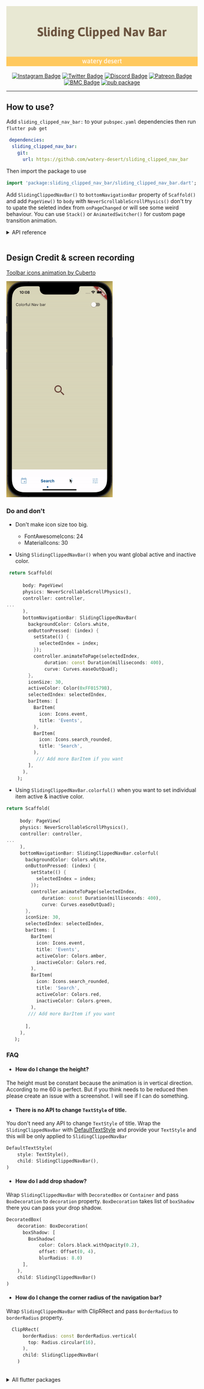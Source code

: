 <p align="center">
   <img src="https://raw.githubusercontent.com/watery-desert/assets/main/sliding_clipped_nav_bar/package_cover.png" alt="Loading Animation Widget" />
</p>

<div align="center">

[![Instagram Badge](https://img.shields.io/badge/-Instagram-e84393?style=for-the-badge&labelColor=e84393&logo=instagram&logoColor=white)](https://instagram.com/watery_desert)
[![Twitter Badge](https://img.shields.io/badge/-Twitter-1ca0f1?style=for-the-badge&logo=twitter&logoColor=white&link=https://twitter.com/watery_desert)](https://twitter.com/watery_desert)
[![Discord Badge](https://img.shields.io/badge/-Discord-5865F2?style=for-the-badge&logo=discord&logoColor=white)](https://discord.gg/f9CC5sEK87)
[![Patreon Badge](https://img.shields.io/badge/-Patreon-FF424D?style=for-the-badge&labelColor=FF424D&logo=patreon&logoColor=white)](https://www.patreon.com/watery_desert)
[![BMC Badge](https://img.shields.io/badge/-Buy_Me_a_Coffee-FFDD00?style=for-the-badge&labelColor=FFDD00&logo=buymeacoffee&logoColor=black)](https://www.buymeacoffee.com/watery_desert)
[![pub package](https://img.shields.io/pub/v/sliding_clipped_nav_bar.svg?style=for-the-badge)](https://pub.dev/packages/sliding_clipped_nav_bar)
</div>
<hr>

## How to use?

Add `sliding_clipped_nav_bar:` to your `pubspec.yaml` dependencies then run `flutter pub get`

```yaml
 dependencies:
  sliding_clipped_nav_bar:
    git:
      url: https://github.com/watery-desert/sliding_clipped_nav_bar  
```
Then import the package to use

```dart 
import 'package:sliding_clipped_nav_bar/sliding_clipped_nav_bar.dart';
```

Add `SlidingClippedNavBar()` to `bottomNavigationBar` property of `Scaffold()` and add `PageView()` to `body` with `NeverScrollableScrollPhysics()` don't try to upate the seleted index from `onPageChanged` or will see some weird behaviour. You can use `Stack()` or `AnimatedSwitcher()` for custom page transition animation.

<details>
  <summary>API reference</summary>
  <br>

  barItems → `List<BarItem>`
  - List of bar items that shows horizontally, Minimum 2 and maximum 4 items.\
  *required*

  selectedIndex → `int`
  - Selected index of the bar items.\
  *required*

  iconSize → `double`
  - Size of all icons (inactive items), don't make it too big or will be clipped.\
  *optional [30]*

  activeColor → `Color`
  - Color of the selected item which indicate selected.\
  *required*

  inactiveColor → `Color?`
  - Inactive color of item, which actually color icons.\
  *nullable* 

  onButtonPressed → `OnButtonPressCallback`
  - Callback when item is pressed.\
  *required* 

  backgroundColor → `Color`
  -  background color of the bar.\
  *optional [Colors.white]*
  </summary> 
</details>
<br>

## Design Credit & screen recording

[Toolbar icons animation by Cuberto](https://dribbble.com/shots/5605168-Toolbar-icons-animation)

<img src="https://raw.githubusercontent.com/watery-desert/assets/main/sliding_clipped_nav_bar/demo_recording.gif"  width="280"/>


### **Do and don't**
 - Don't make icon size too big.
   - FontAwesomeIcons: 24 
   - MaterialIcons: 30

 - Using `SlidingClippedNavBar()` when you want global active and inactive color.
```dart
 return Scaffold(
     
      body: PageView(
      physics: NeverScrollableScrollPhysics(),       
      controller: controller,
...
      ),
      bottomNavigationBar: SlidingClippedNavBar(
        backgroundColor: Colors.white,
        onButtonPressed: (index) {
          setState(() {
            selectedIndex = index;
          });
          controller.animateToPage(selectedIndex,
              duration: const Duration(milliseconds: 400),
              curve: Curves.easeOutQuad);
        },
        iconSize: 30,
        activeColor: Color(0xFF01579B),
        selectedIndex: selectedIndex,
        barItems: [
          BarItem(
            icon: Icons.event,
            title: 'Events',
          ),
          BarItem(
            icon: Icons.search_rounded,
            title: 'Search',
          ),
           /// Add more BarItem if you want
        ],
      ),
    );
```

 - Using `SlidingClippedNavBar.colorful()` when you want to set individual item active & inactive color.
 ```dart
 return Scaffold(
     
      body: PageView(
      physics: NeverScrollableScrollPhysics(),
      controller: controller,
...
      ),
      bottomNavigationBar: SlidingClippedNavBar.colorful(
        backgroundColor: Colors.white,
        onButtonPressed: (index) {
          setState(() {
            selectedIndex = index;
          });
          controller.animateToPage(selectedIndex,
              duration: const Duration(milliseconds: 400),
              curve: Curves.easeOutQuad);
        },
        iconSize: 30,
        selectedIndex: selectedIndex,
        barItems: [
          BarItem(
            icon: Icons.event,
            title: 'Events',
            activeColor: Colors.amber,
            inactiveColor: Colors.red,
          ),
          BarItem(
            icon: Icons.search_rounded,
            title: 'Search',
            activeColor: Colors.red,
            inactiveColor: Colors.green,
          ),
         /// Add more BarItem if you want

        ],
      ),
    );
```

### FAQ

- #### How do I change the height?

The height must be constant because the animation is in vertical direction. According to me 60 is perfect. But if you think needs to be reduced then please create an issue with a screenshot. I will see if I can do something.

- #### There is no API to change `TextStyle` of title.

You don't need any API to change `TextStyle` of title. Wrap the `SlidingClippedNavBar` with [DefaultTextStyle](https://api.flutter.dev/flutter/widgets/DefaultTextStyle-class.html) and provide your `TextStyle` and this will be only applied to `SlidingClippedNavBar`
```dart 
DefaultTextStyle(
    style: TextStyle(),
    child: SlidingClippedNavBar(),
)
```
- #### How do I add drop shadow?

Wrap `SlidingClippedNavBar` with `DecoratedBox` or `Container` and pass `BoxDecoration` to `decoration` property. `BoxDecoration` takes list of `boxShadow` there you can pass your drop shadow.
  ``` dart
  DecoratedBox(
      decoration: BoxDecoration(
        boxShadow: [
          BoxShadow(
              color: Colors.black.withOpacity(0.2),
              offset: Offset(0, 4),
              blurRadius: 8.0)
        ],
      ),
      child: SlidingClippedNavBar()
  )
  ```
- #### How do I change the corner radius of the navigation bar?

Wrap `SlidingClippedNavBar` with ClipRRect and pass `BorderRadius` to `borderRadius` property.
``` dart
  ClipRRect(
      borderRadius: const BorderRadius.vertical(
        top: Radius.circular(16),
      ),
      child: SlidingClippedNavBar(
    )                
```


<br>
<details>
   <summary>All flutter packages</summary>
   <br>

  ➜ [Sliding Clipped Nav Bar](https://github.com/watery-desert/sliding_clipped_nav_bar)\
  ● [Water Drop Nav Bar](https://github.com/watery-desert/water_drop_nav_bar)\
  ● [Swipeable Tile](https://github.com/watery-desert/swipeable_tile)\
  ● [Loading Animation Widget](https://github.com/watery-desert/loading_animation_widget)

   </summary> 
</details>
<br>

